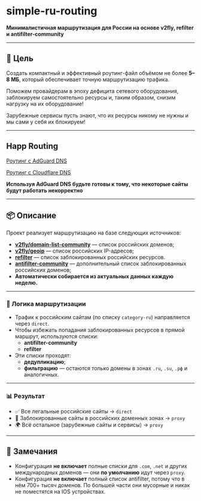 # simple-ru-routing

**Минималистичная маршрутизация для России на основе v2fly, refilter и antifilter-community**

---

## 🎯 Цель

Создать компактный и эффективный роутинг-файл объёмом не более **5–8 МБ**, который обеспечивает точную маршрутизацию трафика.

Поможем провайдерам в эпоху дефицита сетевого оборудования, заблокируем самостоятельно ресурсы и, таким образом, снизим нагрузку на их оборудование!

Зарубежные сервисы пусть знают, что их ресурсы никому не нужны и мы сами у себя их блокируем!

---

## Happ Routing
[Роутинг с AdGuard DNS](https://raw.githubusercontent.com/fraybyl/simple-ru-routing/refs/heads/master/ADGUARD-ROUTING)

[Роутинг с Cloudflare DNS](https://raw.githubusercontent.com/fraybyl/simple-ru-routing/refs/heads/master/CF-ROUTING)

**Используя AdGuard DNS будьте готовы к тому, что некоторые сайты будут работать некорректно**

---

## 📦 Описание

Проект реализует маршрутизацию на базе следующих источников:

- **[v2fly/domain-list-community](https://github.com/v2fly/domain-list-community)** — список российских доменов;
- **[v2fly/geoip](https://github.com/v2fly/geoip)** — список российских IP-адресов;
- **[refilter](https://github.com/1andrevich/Re-filter-lists)** — список заблокированных российских ресурсов.
- **[antifilter-community](https://community.antifilter.download/)** — дополнительный список заблокированных российских доменов;
- **Автоматически собирается из актуальных данных каждую неделю.**
---

### 🔧 Логика маршрутизации

- Трафик к российским сайтам (по списку `category-ru`) направляется через `direct`.
- Чтобы избежать попадания заблокированных ресурсов в прямой маршрут, используются списки:
  - **antifilter-community**
  - **refilter**
- Эти списки проходят:
  - **дедупликацию**;
  - **фильтрацию** — остаются только домены в зонах `.ru`, `.su`, `.рф` и аналогичных.

---

### 📊 Результат

- ✅ Все легальные российские сайты → `direct`
- 🚫 Заблокированные сайты в российских доменных зонах → `proxy`
- 🌍 Всё остальное (зарубежные сайты и сервисы) → `proxy`

---

## 📌 Замечания

- Конфигурация **не включает** полные списки для `.com`, `.net` и других международных доменов — они **по умолчанию** идут через `proxy`.
- Конфигурация **не включает** полный список antifilter, потому что в нём 700+ тысяч доменов. По большей части они мусорные и никак не поместятся на IOS устройствах.
